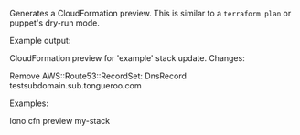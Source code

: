 Generates a CloudFormation preview.  This is similar to a `terraform plan` or puppet's dry-run mode.

Example output:

CloudFormation preview for 'example' stack update. Changes:

Remove AWS::Route53::RecordSet: DnsRecord testsubdomain.sub.tongueroo.com

Examples:

  lono cfn preview my-stack
